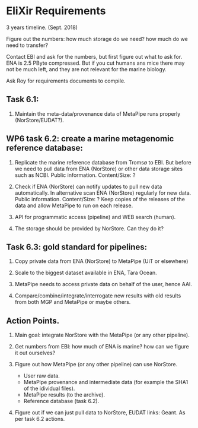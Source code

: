 
EliXir Requirements
==================

3 years timeline. (Sept. 2018)

Figure out the numbers: 
	how much storage do we need?
	how much do we need to transfer?

Contact EBI and ask for the numbers, but first figure out what to ask for.
ENA is 2.5 PByte compressed.
But if you cut humans ans mice there may not be much left, and they are not relevant for the marine biology.

Ask Roy for requirements documents to compile.


Task 6.1: 
---------
1. Maintain the meta-data/provenance data of MetaPipe runs properly (NorStore/EUDAT?).


WP6 task 6.2: create a marine metagenomic reference database:
----
1. Replicate the marine reference database from Tromsø to EBI.
	But before we need to pull data from ENA (NorStore) or other data storage sites such as NCBI. 
	Public information.
	Content/Size: ?

2. Check if ENA (NorStore) can notify updates to pull new data automatically.
	In alternative scan ENA (NorStore) regularly for new data.
	Public information.
	Content/Size: ?
	Keep copies of the releases of the data and allow MetaPipe to run on each release.

	
3. API for programmatic access (pipeline) and WEB search (human).

4. The storage should be provided by NorStore.
	Can they do it?

Task 6.3: gold standard for pipelines:
--------------------------------------
1. Copy private data from ENA (NorStore) to MetaPipe (UiT or elsewhere)

2. Scale to the biggest dataset available in ENA, Tara Ocean.

3. MetaPipe needs to access private data on behalf of the user, hence AAI.

4. Compare/combine/integrate/interrogate new results with old results from both MGP and MetaPipe or maybe others.


Action Points.
--------------

1. Main goal: integrate NorStore with the MetaPipe (or any other pipeline).

2. Get numbers from EBI: 
	how much of ENA is marine?
	how can we figure it out ourselves?

3. Figure out how MetaPipe (or any other pipeline) can use NorStore. 
	- User raw data.
	- MetaPipe provenance and intermediate data (for example the SHA1 of the idividual files).
	- MetaPipe  results (to the archive).
	- Reference database (task 6.2).

4. Figure out if we can just pull data to NorStore, EUDAT links: Geant.
	As per task 6.2 actions.







